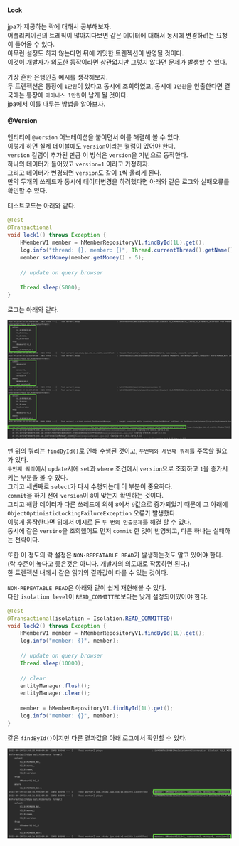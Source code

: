 #### Lock
jpa가 제공하는 락에 대해서 공부해보자.  
어플리케이션의 트레픽이 많아지다보면 같은 데이터에 대해서 동시에 변경하려는 요청이 들어올 수 있다.  
아무런 설정도 하지 않는다면 뒤에 커밋한 트렌젝션이 반영될 것이다.  
이것이 개발자가 의도한 동작이라면 상관없지만 그렇지 않다면 문제가 발생할 수 있다.  

가장 흔한 은행인출 예시를 생각해보자.  
두 트렌젝션은 통장에 `1만원`이 있다고 동시에 조회하였고, 동시에 `1만원`을 인출한다면 결국에는 통장에 `마이너스 1만원`이 남게 될 것이다.  
jpa에서 이를 다루는 방법을 알아보자.  


#### @Version
엔티티에 `@Version` 어노테이션을 붙이면서 이를 해결해 볼 수 있다.  
이렇게 하면 실제 테이블에도 `version`이라는 컬럼이 있어야 한다.  
`version` 컬럼이 추가된 만큼 이 방식은 `version`을 기반으로 동작한다.  
하나의 데이터가 들어있고 `version=1` 이라고 가정하자.  
그리고 데이터가 변경되면 `version`도 같이 `1`씩 올리게 된다.  
만약 두개의 쓰레드가 동시에 데이터변경을 하려했다면 아래와 같은 로그와 실패오류를 확인할 수 있다.  

테스트코드는 아래와 같다.

~~~java
@Test
@Transactional
void lock1() throws Exception {
    HMemberV1 member = hMemberRepositoryV1.findById(1L).get();
    log.info("thread: {}, member: {}", Thread.currentThread().getName(), member);
    member.setMoney(member.getMoney() - 5);

    // update on query browser

    Thread.sleep(5000);
}
~~~

로그는 아래와 같다.

![lock1](img/lock1.png)
 
맨 위의 쿼리는 `findById()`로 인해 수행된 것이고, `두번째와 세번째 쿼리`를 주목할 필요가 있다.    
`두번째 쿼리`에서 `update`시에 `set`과 `where` 조건에서 `version`으로 조회하고 `1`을 증가시키는 부분을 볼 수 있다.  
그리고 세번째로 `select`가 다시 수행되는데 이 부분이 중요하다.  
`commit`을 하기 전에 `version`이 `8`이 맞는지 확인하는 것이다.  
그리고 해당 데이터가 다른 쓰레드에 의해 `8`에서 `9`값으로 증가되었기 때문에 그 아래에 `ObjectOptimisticLockingFailureException` 오류가 발생했다.  
이렇게 동작한다면 위에서 예시로 든 `두 번의 인출문제`를 해결 할 수 있다.  
동시에 같은 `versino`을 조회했어도 먼저 `commit` 한 것이 반영되고, 다른 하나는 실패하는 전략이다.  

또한 이 정도의 락 설정은 `NON-REPEATABLE READ`가 발생하는것도 알고 있어야 한다. (락 수준이 높다고 좋은것은 아니다. 개발자의 의도대로 작동하면 된다.)  
한 트렌젝션 내에서 같은 읽기의 결과값이 다를 수 있는 것이다.  

`NON-REPEATABLE READ`은 아래와 같이 쉽게 재현해볼 수 있다.  
다만 `isolation level`이 `READ_COMMITTED`보다는 낮게 설정되어있어야 한다.  

~~~java
@Test
@Transactional(isolation = Isolation.READ_COMMITTED)
void lock2() throws Exception {
    HMemberV1 member = hMemberRepositoryV1.findById(1L).get();
    log.info("member: {}", member);

    // update on query browser
    Thread.sleep(10000);

    // clear
    entityManager.flush();
    entityManager.clear();

    member = hMemberRepositoryV1.findById(1L).get();
    log.info("member: {}", member);
}
~~~
같은 `findById()`이지만 다른 결과값을 아래 로그에서 확인할 수 있다.

![lock2](img/lock2.png)